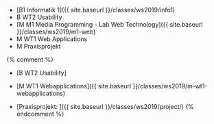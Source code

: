 * [B1 Informatik 1]({{ site.baseurl }}/classes/ws2019/info1)
* B WT2 Usability
* [M M1 Media Programming - Lab Web Technology]({{ site.baseurl }}/classes/ws2019/m1-web)
* M WT1 Web Applications
* M Praxisprojekt

{% comment %}
* [B WT2 Usability]
* [M WT1 Webapplications]({{ site.baseurl }}/classes/ws2019/m-wt1-webapplications)

* [Praxisprojekt: ]({{ site.baseurl }}/classes/ws2019/project/)
{% endcomment %}
